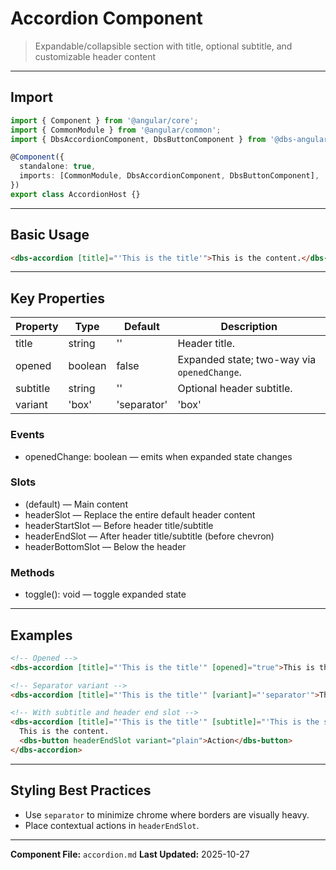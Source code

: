 # Accordion Component

> Expandable/collapsible section with title, optional subtitle, and customizable header content

---

## Import

```typescript
import { Component } from '@angular/core';
import { CommonModule } from '@angular/common';
import { DbsAccordionComponent, DbsButtonComponent } from '@dbs-angular/core';

@Component({
  standalone: true,
  imports: [CommonModule, DbsAccordionComponent, DbsButtonComponent],
})
export class AccordionHost {}
```

---

## Basic Usage

```html
<dbs-accordion [title]="'This is the title'">This is the content.</dbs-accordion>
```

---

## Key Properties

| Property | Type | Default | Description |
|----------|------|---------|-------------|
| title | string | '' | Header title. |
| opened | boolean | false | Expanded state; two-way via `openedChange`. |
| subtitle | string | '' | Optional header subtitle. |
| variant | 'box'|'separator' | 'box' | Visual style. |

### Events

- openedChange: boolean — emits when expanded state changes

### Slots

- (default) — Main content
- headerSlot — Replace the entire default header content
- headerStartSlot — Before header title/subtitle
- headerEndSlot — After header title/subtitle (before chevron)
- headerBottomSlot — Below the header

### Methods

- toggle(): void — toggle expanded state

---

## Examples

```html
<!-- Opened -->
<dbs-accordion [title]="'This is the title'" [opened]="true">This is the content.</dbs-accordion>

<!-- Separator variant -->
<dbs-accordion [title]="'This is the title'" [variant]="'separator'">This is the content.</dbs-accordion>

<!-- With subtitle and header end slot -->
<dbs-accordion [title]="'This is the title'" [subtitle]="'This is the subtitle'">
  This is the content.
  <dbs-button headerEndSlot variant="plain">Action</dbs-button>
</dbs-accordion>
```

---

## Styling Best Practices

- Use `separator` to minimize chrome where borders are visually heavy.
- Place contextual actions in `headerEndSlot`.

---

**Component File:** `accordion.md`
**Last Updated:** 2025-10-27

